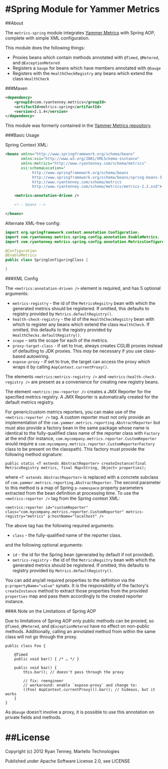 #Spring Module for Yammer Metrics
=================================

##About

The `metrics-spring` module integrates [Yammer Metrics](http://metrics.codahale.com/) with Spring AOP, complete with simple XML configuration.

This module does the following things:

* Proxies beans which contain methods annotated with `@Timed`, `@Metered`, and `@ExceptionMetered`
* Registers a `Gauge` for beans which have members annotated with `@Gauge`
* Registers with the `HealthCheckRegistry` any beans which extend the class `HealthCheck`

###Maven

```xml
<dependency>
	<groupId>com.ryantenney.metrics</groupId>
	<artifactId>metrics-spring</artifactId>
	<version>2.1.4</version>
</dependency>
```

This module was formerly contained in the [Yammer Metrics repository](https://github.com/codahale/metrics).

###Basic Usage

Spring Context XML:

```xml
<beans xmlns="http://www.springframework.org/schema/beans"
	   xmlns:xsi="http://www.w3.org/2001/XMLSchema-instance"
	   xmlns:metrics="http://www.ryantenney.com/schema/metrics"
	   xsi:schemaLocation="
			http://www.springframework.org/schema/beans
			http://www.springframework.org/schema/beans/spring-beans-3.2.xsd
			http://www.ryantenney.com/schema/metrics
			http://www.ryantenney.com/schema/metrics/metrics-2.2.xsd">

	<metrics:annotation-driven />

	<!-- beans -->

</beans>
```

Alternate XML-free config:

```java
import org.springframework.context.annotation.Configuration;
import com.ryantenney.metrics.spring.config.annotation.EnableMetrics;
import com.ryantenney.metrics.spring.config.annotation.MetricsConfigurerAdapter;

@Configuration
@EnableMetrics
public class SpringConfiguringClass {

}
```

###XML Config

The `<metrics:annotation-driven />` element is required, and has 5 optional arguments:

* `metrics-registry` - the id of the `MetricsRegsitry` bean with which the generated metrics should be registered. If omitted, this defaults to registry provided by `Metrics.defaultRegistry()`.
* `health-check-registry` - the id of the `HealthCheckRegsitry` bean with which to register any beans which extend the class `HealthCheck`. If omitted, this defaults to the registry provided by `HealthChecks.defaultRegistry()`.
* `scope` - sets the scope for each of the metrics.
* `proxy-target-class` - if set to true, always creates CGLIB proxies instead of defaulting to JDK proxies. This *may* be necessary if you use class-based autowiring.
* `expose-proxy` - if set to true, the target can access the proxy which wraps it by calling `AopContext.currentProxy()`.

The elements `<metrics:metrics-registry />` and `<metrics:health-check-registry />` are present as a convenience for creating new registry beans.

The element `<metrics:jmx-reporter />` creates a JMX Reporter for the specified metrics registry. A JMX Reporter is automatically created for the default metrics registry.

For generic/custom metrics reporters, you can make use of the `<metrics:reporter />` tag.  A custom reporter must not only provide an implementation of the `com.yammer.metrics.reporting.AbstractReporter` but must also provide a factory bean in the same package whose name is identical to the fully-qualified class name of the reporter class with `Factory` at the end (for instance, `com.mycompany.metrics.reporter.CustomReporter` would require a `com.mycompany.metrics.reporter.CustomReporterFactory` class to be present on the classpath).  This factory must provide the following method signature:

	public static <T extends AbstractReporter> createInstance(final MetricsRegistry metrics, final Map<String, Object> properties);
	
where `<T extends AbstractReporter>` is replaced with a concrete subclass of `com.yammer.metrics.reporting.AbstractReporter`.  The second parameter to this method is a map of Spring `p-namespace` property parameters extracted from the bean definition at processing time.  To use the `<metrics:reporter />` tag from the Spring context XML:

	<metrics:reporter id="customReporter" class="com.mycompany.metrics.reporter.CustomReporter" metrics-registry="metrics" p:hostName="localhost" />
	
The above tag has the following required arguments:

* `class` - the fully-qualified name of the reporter class.

and the following optional arguments:

* `id` - the id for the Spring bean (generated by default if not provided).
* `metrics-registry` - the id of the `MetricsRegsitry` bean with which the generated metrics should be registered. If omitted, this defaults to registry provided by `Metrics.defaultRegistry()`.

You can add any/all required properties to the definition via the `p:propertyName="value"` synatx.  It is the responsibility of the factory's `createInstance` method to extract those properties from the provided `properties` map and pass them accordingly to the created reporter instance.

###A Note on the Limitations of Spring AOP

Due to limitations of Spring AOP only public methods can be proxied, so `@Timed`, `@Metered`, and `@ExceptionMetered` have no effect on non-public methods. Additionally, calling an annotated method from within the same class will not go through the proxy.

	public class Foo {
		
		@Timed
		public void bar() { /* … */ }
		
		public void baz() {
			this.bar(); // doesn't pass through the proxy
			
			// fix: reengineer
			// workaround: enable `expose-proxy` and change to:
			((Foo) AopContext.currentProxy()).bar(); // hideous, but it works
		}
	}

As `@Gauge` doesn’t involve a proxy, it is possible to use this annotation on private fields and methods.

##License
=========

Copyright (c) 2012 Ryan Tenney, Martello Technologies

Published under Apache Software License 2.0, see LICENSE
